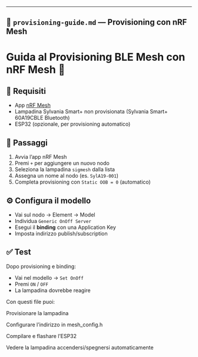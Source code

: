 
---

## 🧭 `provisioning-guide.md` — Provisioning con nRF Mesh


# Guida al Provisioning BLE Mesh con nRF Mesh 📲


## 🔧 Requisiti

- App [nRF Mesh](https://play.google.com/store/apps/details?id=no.nordicsemi.android.nrfmeshprovisioner)
- Lampadina Sylvania Smart+ non provisionata (Sylvania Smart+ 60A19CBLE Bluetooth)
- ESP32 (opzionale, per provisioning automatico)

## 📝 Passaggi

1. Avvia l’app nRF Mesh
2. Premi `+` per aggiungere un nuovo nodo
3. Seleziona la lampadina `sigmesh` dalla lista
4. Assegna un nome al nodo (es. `SylA19-001`)
5. Completa provisioning con `Static OOB = 0` (automatico)

## ⚙️ Configura il modello

- Vai sul nodo → Element → Model
- Individua `Generic OnOff Server`
- Esegui il **binding** con una Application Key
- Imposta indirizzo publish/subscription

## ✅ Test

Dopo provisioning e binding:
- Vai nel modello → `Set OnOff`
- Premi `ON` / `OFF`
- La lampadina dovrebbe reagire


Con questi file puoi:

Provisionare la lampadina

Configurare l’indirizzo in mesh_config.h

Compilare e flashare l’ESP32

Vedere la lampadina accendersi/spegnersi automaticamente

